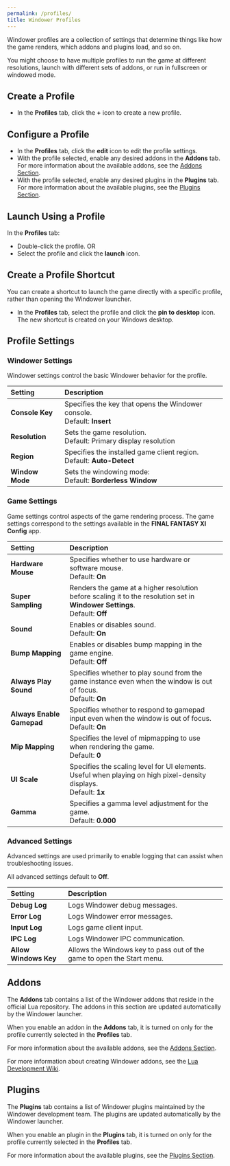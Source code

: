 ```yaml
---
permalink: /profiles/
title: Windower Profiles
---
```


Windower profiles are a collection of settings that determine things like how the game renders, which addons and plugins load, and so on.

You might choose to have multiple profiles to run the game at different resolutions, launch with different sets of addons, or run in fullscreen or windowed mode.

## Create a Profile
* In the **Profiles** tab, click the **+** icon to create a new profile.

## Configure a Profile
* In the **Profiles** tab, click the **edit** icon to edit the profile settings.
* With the profile selected, enable any desired addons in the **Addons** tab.<br>For more information about the available addons, see the [Addons Section](../addons/).
* With the profile selected, enable any desired plugins in the **Plugins** tab.<br>For more information about the available plugins, see the [Plugins Section](../addons/).

## Launch Using a Profile
In the **Profiles** tab:
* Double-click the profile.
OR
* Select the profile and click the **launch** icon.

## Create a Profile Shortcut
You can create a shortcut to launch the game directly with a specific profile, rather than opening the Windower launcher.

* In the **Profiles** tab, select the profile and click the **pin to desktop** icon.<br>The new shortcut is created on your Windows desktop.

## Profile Settings

### Windower Settings
Windower settings control the basic Windower behavior for the profile.

| Setting | Description |
|:---|:---|
| **Console Key** | Specifies the key that opens the Windower console.<br>Default: **Insert** |
| **Resolution** | Sets the game resolution.<br>Default: Primary display resolution |
| **Region** | Specifies the installed game client region.<br>Default: **Auto-Detect** |
| **Window Mode** | Sets the windowing mode:<br>Default: **Borderless Window** |

### Game Settings
Game settings control aspects of the game rendering process. The game settings correspond to the settings available in the **FINAL FANTASY XI Config** app.

| Setting | Description |
|:---|:---|
| **Hardware Mouse** | Specifies whether to use hardware or software mouse.<br>Default: **On** |
| **Super Sampling** | Renders the game at a higher resolution before scaling it to the resolution set in **Windower Settings**.<br>Default: **Off** |
| **Sound** | Enables or disables sound.<br>Default: **On** |
| **Bump Mapping** | Enables or disables bump mapping in the game engine.<br>Default: **Off** |
| **Always Play Sound** | Specifies whether to play sound from the game instance even when the window is out of focus.<br>Default: **On** |
| **Always Enable Gamepad** | Specifies whether to respond to gamepad input even when the window is out of focus.<br>Default: **On** |
| **Mip Mapping** | Specifies the level of mipmapping to use when rendering the game.<br>Default: **0** |
| **UI Scale** | Specifies the scaling level for UI elements. Useful when playing on high pixel-density displays.<br>Default: **1x** |
| **Gamma** | Specifies a gamma level adjustment for the game.<br>Default: **0.000** |

### Advanced Settings
Advanced settings are used primarily to enable logging that can assist when troubleshooting issues.

All advanced settings default to **Off**.

| Setting | Description |
|:---|:---|
| **Debug Log** | Logs Windower debug messages. |
| **Error Log** | Logs Windower error messages. |
| **Input Log** | Logs game client input. |
| **IPC Log** | Logs Windower IPC communication. |
| **Allow Windows Key** | Allows the Windows key to pass out of the game to open the Start menu. |

## Addons
The **Addons** tab contains a list of the Windower addons that reside in the official Lua repository. The addons in this section are updated automatically by the Windower launcher.

When you enable an addon in the **Addons** tab, it is turned on only for the profile currently selected in the **Profiles** tab.

For more information about the available addons, see the [Addons Section](../addons/).

For more information about creating Windower addons, see the [Lua Development Wiki](http://dev.windower.net).

## Plugins
The **Plugins** tab contains a list of Windower plugins maintained by the Windower development team. The plugins are updated automatically by the Windower launcher.

When you enable an plugin in the **Plugins** tab, it is turned on only for the profile currently selected in the **Profiles** tab.

For more information about the available plugins, see the [Plugins Section](../plugins/).